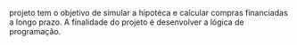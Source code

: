 projeto tem o objetivo de simular a hipotéca e calcular compras financiadas a longo prazo.
A finalidade do projeto é desenvolver a lógica de programação.
